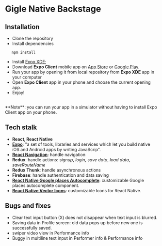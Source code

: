 # Gigle Native Backstage
## Installation
* Clone the repository
* Install dependencies
```javascript
   npm install
```
* Install [Expo XDE](https://docs.expo.io/versions/v27.0.0/introduction/installation);
* Download **Expo Client** mobile app on [App Store](https://itunes.apple.com/us/app/expo-client/id982107779?mt=8) or [Google Play](https://play.google.com/store/apps/details?id=host.exp.exponent&hl=en_US).
* Run your app by opening it from local repository from **Expo XDE** app in your computer
* Open **Expo Client** app in your phone and choose the current opening app.
* Enjoy!
<br>
**Note**: you can run your app in a simulator without having to install Expo Client app on your phone. 

## Tech stalk 
* **React, React Native**
* **[Expo](https://docs.expo.io/versions/v27.0.0/)**:  "a set of tools, libraries and services which let you build native iOS and Android apps by writing JavaScrip".
* **[React Navigation](https://reactnavigation.org/docs/en/getting-started.html)**: handle navigation
* **Redux**: handle actions: *signup*, *login*, *save data*, *load data*, *saveRouteName*
* **Redux Thunk**: handle asynchronous actions
* **Firebase**: handle authentication and data saving  
* **[React Native Google places Autocomplete](https://github.com/FaridSafi/react-native-google-places-autocomplete)**: customizable Google places autocomplete component. 
* **[React Native Vector Icons](https://github.com/oblador/react-native-vector-icons)**: customizable Icons for React Native.

## Bugs and fixes
* Clear text input button (X) does not disappear when text input is blurred. 
* Saving data in Profile screen: old data pops up before new one is successfully saved. 
* swiper video view in Performance info
* Buggy in multiline text input in Performer info & Performance info
